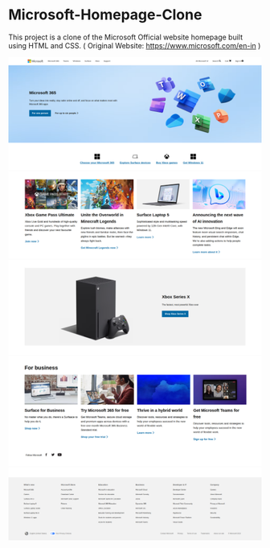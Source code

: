 # Microsoft-Homepage-Clone
This project is a clone of the Microsoft Official website homepage
built using HTML and CSS. 
( Original Website: https://www.microsoft.com/en-in )


![Output](images/output1.png)
![Output](images/output2.png)
![Output](images/output3.png)
![Output](images/output4.png)
![Output](images/output5.png)



